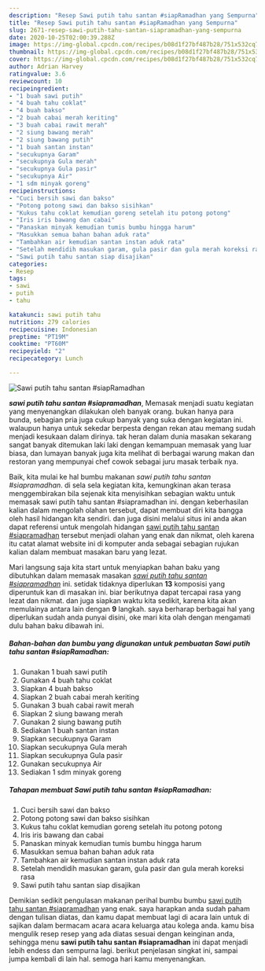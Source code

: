 ```yaml
---
description: "Resep Sawi putih tahu santan #siapRamadhan yang Sempurna"
title: "Resep Sawi putih tahu santan #siapRamadhan yang Sempurna"
slug: 2671-resep-sawi-putih-tahu-santan-siapramadhan-yang-sempurna
date: 2020-10-25T02:00:39.288Z
image: https://img-global.cpcdn.com/recipes/b08d1f27bf487b28/751x532cq70/sawi-putih-tahu-santan-siapramadhan-foto-resep-utama.jpg
thumbnail: https://img-global.cpcdn.com/recipes/b08d1f27bf487b28/751x532cq70/sawi-putih-tahu-santan-siapramadhan-foto-resep-utama.jpg
cover: https://img-global.cpcdn.com/recipes/b08d1f27bf487b28/751x532cq70/sawi-putih-tahu-santan-siapramadhan-foto-resep-utama.jpg
author: Adrian Harvey
ratingvalue: 3.6
reviewcount: 10
recipeingredient:
- "1 buah sawi putih"
- "4 buah tahu coklat"
- "4 buah bakso"
- "2 buah cabai merah keriting"
- "3 buah cabai rawit merah"
- "2 siung bawang merah"
- "2 siung bawang putih"
- "1 buah santan instan"
- "secukupnya Garam"
- "secukupnya Gula merah"
- "secukupnya Gula pasir"
- "secukupnya Air"
- "1 sdm minyak goreng"
recipeinstructions:
- "Cuci bersih sawi dan bakso"
- "Potong potong sawi dan bakso sisihkan"
- "Kukus tahu coklat kemudian goreng setelah itu potong potong"
- "Iris iris bawang dan cabai"
- "Panaskan minyak kemudian tumis bumbu hingga harum"
- "Masukkan semua bahan bahan aduk rata"
- "Tambahkan air kemudian santan instan aduk rata"
- "Setelah mendidih masukan garam, gula pasir dan gula merah koreksi rasa"
- "Sawi putih tahu santan siap disajikan"
categories:
- Resep
tags:
- sawi
- putih
- tahu

katakunci: sawi putih tahu 
nutrition: 279 calories
recipecuisine: Indonesian
preptime: "PT19M"
cooktime: "PT60M"
recipeyield: "2"
recipecategory: Lunch

---
```



![Sawi putih tahu santan #siapRamadhan](https://img-global.cpcdn.com/recipes/b08d1f27bf487b28/751x532cq70/sawi-putih-tahu-santan-siapramadhan-foto-resep-utama.jpg)

<b><i>sawi putih tahu santan #siapramadhan</i></b>, Memasak menjadi suatu kegiatan yang menyenangkan dilakukan oleh banyak orang. bukan hanya para bunda, sebagian pria juga cukup banyak yang suka dengan kegiatan ini. walaupun hanya untuk sekedar berpesta dengan rekan atau memang sudah menjadi kesukaan dalam dirinya. tak heran dalam dunia masakan sekarang sangat banyak ditemukan laki laki dengan kemampuan memasak yang luar biasa, dan lumayan banyak juga kita melihat di berbagai warung makan dan restoran yang mempunyai chef cowok sebagai juru masak terbaik nya.

Baik, kita mulai ke hal bumbu makanan <i>sawi putih tahu santan #siapramadhan</i>. di sela sela kegiatan kita, kemungkinan akan terasa menggembirakan bila sejenak kita menyisihkan sebagian waktu untuk memasak sawi putih tahu santan #siapramadhan ini. dengan keberhasilan kalian dalam mengolah olahan tersebut, dapat membuat diri kita bangga oleh hasil hidangan kita sendiri. dan juga disini melalui situs ini anda akan dapat referensi untuk mengolah hidangan <u>sawi putih tahu santan #siapramadhan</u> tersebut menjadi olahan yang enak dan nikmat, oleh karena itu catat alamat website ini di komputer anda sebagai sebagian rujukan kalian dalam membuat masakan baru yang lezat.




Mari langsung saja kita start untuk menyiapkan bahan baku yang dibutuhkan dalam memasak masakan <u><i>sawi putih tahu santan #siapramadhan</i></u> ini. setidak tidaknya diperlukan <b>13</b> komposisi yang diperuntuk kan di masakan ini. biar berikutnya dapat tercapai rasa yang lezat dan nikmat. dan juga siapkan waktu kita sedikit, karena kita akan memulainya antara lain dengan <b>9</b> langkah. saya berharap berbagai hal yang diperlukan sudah anda punyai disini, oke mari kita olah dengan mengamati dulu bahan baku dibawah ini.

<!--inarticleads1-->

##### Bahan-bahan dan bumbu yang digunakan untuk pembuatan Sawi putih tahu santan #siapRamadhan:

1. Gunakan 1 buah sawi putih
1. Gunakan 4 buah tahu coklat
1. Siapkan 4 buah bakso
1. Siapkan 2 buah cabai merah keriting
1. Gunakan 3 buah cabai rawit merah
1. Siapkan 2 siung bawang merah
1. Gunakan 2 siung bawang putih
1. Sediakan 1 buah santan instan
1. Siapkan secukupnya Garam
1. Siapkan secukupnya Gula merah
1. Siapkan secukupnya Gula pasir
1. Gunakan secukupnya Air
1. Sediakan 1 sdm minyak goreng




<!--inarticleads2-->

##### Tahapan membuat Sawi putih tahu santan #siapRamadhan:

1. Cuci bersih sawi dan bakso
1. Potong potong sawi dan bakso sisihkan
1. Kukus tahu coklat kemudian goreng setelah itu potong potong
1. Iris iris bawang dan cabai
1. Panaskan minyak kemudian tumis bumbu hingga harum
1. Masukkan semua bahan bahan aduk rata
1. Tambahkan air kemudian santan instan aduk rata
1. Setelah mendidih masukan garam, gula pasir dan gula merah koreksi rasa
1. Sawi putih tahu santan siap disajikan




Demikian sedikit pengulasan makanan perihal bumbu bumbu <u>sawi putih tahu santan #siapramadhan</u> yang enak. saya harapkan anda sudah paham dengan tulisan diatas, dan kamu dapat membuat lagi di acara lain untuk di sajikan dalam bermacam acara acara keluarga atau kolega anda. kamu bisa mengulik resep resep yang ada diatas sesuai dengan keinginan anda, sehingga menu <b>sawi putih tahu santan #siapramadhan</b> ini dapat menjadi lebih endess dan sempurna lagi. berikut penjelasan singkat ini, sampai jumpa kembali di lain hal. semoga hari kamu menyenangkan.
